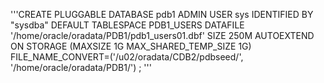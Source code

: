 '''CREATE PLUGGABLE DATABASE pdb1 
ADMIN USER sys IDENTIFIED BY "sysdba" 
DEFAULT TABLESPACE PDB1_USERS 
DATAFILE '/home/oracle/oradata/PDB1/pdb1_users01.dbf' SIZE 250M AUTOEXTEND ON 
STORAGE (MAXSIZE 1G MAX_SHARED_TEMP_SIZE 1G) 
FILE_NAME_CONVERT=('/u02/oradata/CDB2/pdbseed/', '/home/oracle/oradata/PDB1/')
;
'''
